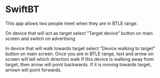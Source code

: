 SwiftBT
=======

This app allows two people meet when they are in BTLE range.

On device that will act as target select "Target device" button on main screen and switch on advertising

In device that will walk towards target select "Device walking to target" button on main screen.  Once you are in BTLE range, text and arrow on screen will tell which direction walk
If this device is walking away from target, then arrow will point backwards.  If it is moving towards target, arrown will point forwards.

